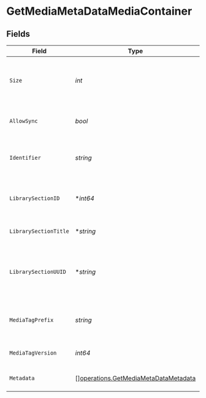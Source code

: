 # GetMediaMetaDataMediaContainer


## Fields

| Field                                                                                        | Type                                                                                         | Required                                                                                     | Description                                                                                  | Example                                                                                      |
| -------------------------------------------------------------------------------------------- | -------------------------------------------------------------------------------------------- | -------------------------------------------------------------------------------------------- | -------------------------------------------------------------------------------------------- | -------------------------------------------------------------------------------------------- |
| `Size`                                                                                       | *int*                                                                                        | :heavy_check_mark:                                                                           | Number of media items returned in this response.                                             | 50                                                                                           |
| `AllowSync`                                                                                  | *bool*                                                                                       | :heavy_check_mark:                                                                           | Indicates whether syncing is allowed.                                                        | false                                                                                        |
| `Identifier`                                                                                 | *string*                                                                                     | :heavy_check_mark:                                                                           | An plugin identifier for the media container.                                                | com.plexapp.plugins.library                                                                  |
| `LibrarySectionID`                                                                           | **int64*                                                                                     | :heavy_minus_sign:                                                                           | The unique identifier for the library section.                                               | 2                                                                                            |
| `LibrarySectionTitle`                                                                        | **string*                                                                                    | :heavy_minus_sign:                                                                           | The title of the library section.                                                            | TV Series                                                                                    |
| `LibrarySectionUUID`                                                                         | **string*                                                                                    | :heavy_minus_sign:                                                                           | The universally unique identifier for the library section.                                   | e69655a2-ef48-4aba-bb19-0cc34d1e7d36                                                         |
| `MediaTagPrefix`                                                                             | *string*                                                                                     | :heavy_check_mark:                                                                           | The prefix used for media tag resource paths.                                                | /system/bundle/media/flags/                                                                  |
| `MediaTagVersion`                                                                            | *int64*                                                                                      | :heavy_check_mark:                                                                           | The version number for media tags.                                                           | 1734362201                                                                                   |
| `Metadata`                                                                                   | [][operations.GetMediaMetaDataMetadata](../../models/operations/getmediametadatametadata.md) | :heavy_check_mark:                                                                           | An array of metadata items.                                                                  |                                                                                              |